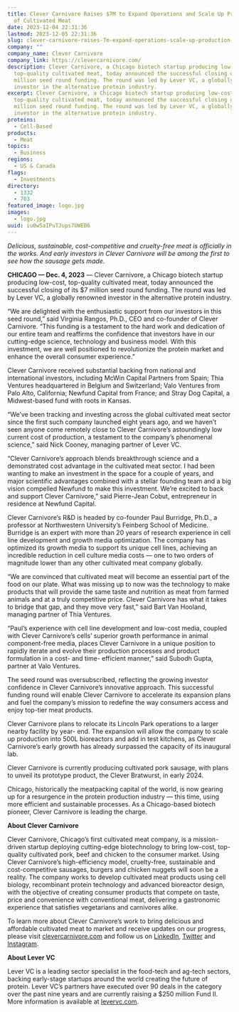 ```yaml
---
title: Clever Carnivore Raises $7M to Expand Operations and Scale Up Production
  of Cultivated Meat
date: 2023-12-04 22:31:36
lastmod: 2023-12-05 22:31:36
slug: clever-carnivore-raises-7m-expand-operations-scale-up-production-cultivated-meat
company: ""
company_name: Clever Carnivore
company_link: https://clevercarnivore.com/
description: Clever Carnivore, a Chicago biotech startup producing low-cost,
  top-quality cultivated meat, today announced the successful closing of its $7
  million seed round funding. The round was led by Lever VC, a globally renowned
  investor in the alternative protein industry.
excerpt: Clever Carnivore, a Chicago biotech startup producing low-cost,
  top-quality cultivated meat, today announced the successful closing of its $7
  million seed round funding. The round was led by Lever VC, a globally renowned
  investor in the alternative protein industry.
proteins:
  - Cell-Based
products:
  - Meat
topics:
  - Business
regions:
  - US & Canada
flags:
  - Investments
directory:
  - 1332
  - 703
featured_image: logo.jpg
images:
  - logo.jpg
uuid: iu0w5aIPuTJups7UWEB6
---
```

*Delicious, sustainable, cost-competitive and cruelty-free meat is officially in the works. And early investors in Clever Carnivore will be among the first to see how the sausage gets made.*

**CHICAGO — Dec. 4, 2023** — Clever Carnivore, a Chicago biotech startup producing low-cost, top-quality cultivated meat, today announced the successful closing of its $7 million seed round funding. The round was led by Lever VC, a globally renowned investor in the alternative protein industry.

“We are delighted with the enthusiastic support from our investors in this seed round,” said Virginia Rangos, Ph.D., CEO and co-founder of Clever Carnivore. “This funding is a testament to the hard work and dedication of our entire team and reaffirms the confidence that investors have in our cutting-edge science, technology and business model. With this investment, we are well positioned to revolutionize the protein market and enhance the overall consumer experience.”

Clever Carnivore received substantial backing from national and international investors, including McWin Capital Partners from Spain; Thia Ventures headquartered in Belgium and Switzerland; Valo Ventures from Palo Alto, California; Newfund Capital from France; and Stray Dog Capital, a Midwest-based fund with roots in Kansas.

“We’ve been tracking and investing across the global cultivated meat sector since the first such company launched eight years ago, and we haven’t seen anyone come remotely close to Clever Carnivore’s astoundingly low current cost of production, a testament to the company’s phenomenal science,” said Nick Cooney, managing partner of Lever VC.

“Clever Carnivore’s approach blends breakthrough science and a demonstrated cost advantage in the cultivated meat sector. I had been wanting to make an investment in the space for a couple of years, and major scientific advantages combined with a stellar founding team and a big vision compelled Newfund to make this investment. We’re excited to back and support Clever Carnivore,” said Pierre-Jean Cobut, entrepreneur in residence at Newfund Capital.

Clever Carnivore’s R&D is headed by co-founder Paul Burridge, Ph.D., a professor at Northwestern University’s Feinberg School of Medicine. Burridge is an expert with more than 20 years of research experience in cell line development and growth media optimization. The company has optimized its growth media to support its unique cell lines, achieving an incredible reduction in cell culture media costs — one to two orders of magnitude lower than any other cultivated meat company globally.

“We are convinced that cultivated meat will become an essential part of the food on our plate. What was missing up to now was the technology to make products that will provide the same taste and nutrition as meat from farmed animals and at a truly competitive price. Clever Carnivore has what it takes to bridge that gap, and they move very fast,” said Bart Van Hooland, managing partner of Thia Ventures.

“Paul’s experience with cell line development and low-cost media, coupled with Clever Carnivore’s cells’ superior growth performance in animal component-free media, places Clever Carnivore in a unique position to rapidly iterate and evolve their production processes and product formulation in a cost- and time- efficient manner,” said Subodh Gupta, partner at Valo Ventures.

The seed round was oversubscribed, reflecting the growing investor confidence in Clever Carnivore’s innovative approach. This successful funding round will enable Clever Carnivore to accelerate its expansion plans and fuel the company’s mission to redefine the way consumers access and enjoy top-tier meat products.

Clever Carnivore plans to relocate its Lincoln Park operations to a larger nearby facility by year- end. The expansion will allow the company to scale up production into 500L bioreactors and add in test kitchens, as Clever Carnivore’s early growth has already surpassed the capacity of its inaugural lab.

Clever Carnivore is currently producing cultivated pork sausage, with plans to unveil its prototype product, the Clever Bratwurst, in early 2024.

Chicago, historically the meatpacking capital of the world, is now gearing up for a resurgence in the protein production industry — this time, using more efficient and sustainable processes. As a Chicago-based biotech pioneer, Clever Carnivore is leading the charge.

**About Clever Carnivore**

Clever Carnivore, Chicago’s first cultivated meat company, is a mission-driven startup deploying cutting-edge biotechnology to bring low-cost, top-quality cultivated pork, beef and chicken to the consumer market. Using Clever Carnivore’s high-efficiency model, cruelty-free, sustainable and cost-competitive sausages, burgers and chicken nuggets will soon be a reality. The company works to develop cultivated meat products using cell biology, recombinant protein technology and advanced bioreactor design, with the objective of creating consumer products that compete on taste, price and convenience with conventional meat, delivering a gastronomic experience that satisfies vegetarians and carnivores alike.

To learn more about Clever Carnivore’s work to bring delicious and affordable cultivated meat to market and receive updates on our progress, please visit [clevercarnivore.com](http://clevercarnivore.com/) and follow us on [LinkedIn](https://www.linkedin.com/company/clever-carnivore/), [Twitter](https://twitter.com/clevercarnivore) and [Instagram](https://www.instagram.com/clevercarnivore/).

**About Lever VC**

Lever VC is a leading sector specialist in the food-tech and ag-tech sectors, backing early-stage startups around the world creating the future of protein. Lever VC’s partners have executed over 90 deals in the category over the past nine years and are currently raising a $250 million Fund II. More information is available at [levervc.com](https://levervc.com/).
